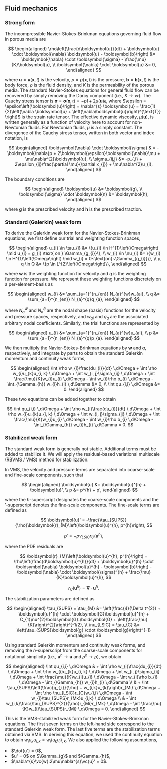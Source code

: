 
<h2> Fluid mechanics </h2>

### Strong form

The incompressible Navier-Stokes-Brinkman equations governing fluid flow in porous media are 

$$
\begin{aligned}
    \rho\left(\frac{d\boldsymbol{u}}{dt} + \boldsymbol{u} \cdot \boldsymbol{\nabla} \boldsymbol{u} - \boldsymbol{b}\right) &= \boldsymbol{\nabla} \cdot \boldsymbol{\sigma} - \frac{\mu}{K}\boldsymbol{u}, \\
    \boldsymbol{\nabla} \cdot \boldsymbol{u} &= 0,
\end{aligned}
$$

where $\boldsymbol{u} = \boldsymbol{u}\left(\boldsymbol{x}, t\right)$ is the velocity, $p = p\left(\boldsymbol{x}, t\right)$ is the pressure, $\boldsymbol{b} = \boldsymbol{b}\left(\boldsymbol{x}, t\right)$ is the body force, $\rho$ is the fluid density, and $K$ is the permeability of the porous media. The standard Navier-Stokes equations for general fluid flow can be recovered by simply removing the Darcy component (i.e., $K \rightarrow \infty$). The Cauchy stress tensor is $\boldsymbol{\sigma} = \boldsymbol{\sigma}\left(\boldsymbol{x}, t\right) = -p\boldsymbol{I} + 2\mu\left(\boldsymbol{u}\right)\epsilon$, where  $\epsilon = \epsilon\left(\boldsymbol{u}\right) = \nabla^{s} \boldsymbol{u} = \frac{1}{2}\left(\nabla \boldsymbol{u} + \left(\nabla\boldsymbol{u}\right)^{\text{T}} \right)$ is the strain rate tensor. The effective dynamic viscosity, $\mu\left(\boldsymbol{u}\right)$, is written generally as a function of velocity here to account for non-Newtonian fluids. For Newtonian fluids, $\mu$ is a simply constant. The divergence of the Cauchy stress tensor, written in both vector and index notation, is

$$
\begin{aligned}
    \boldsymbol{\nabla} \cdot \boldsymbol{\sigma} & = -\boldsymbol{\nabla}p + 2\boldsymbol{\epsilon}\boldsymbol{\nabla}\mu + \mu\nabla^{2}\boldsymbol{u}, \\
    \sigma_{ij,j} &= -p_{,i} + 2\epsilon_{ij}\frac{\partial \mu}{\partial x_{j}} + \mu\nabla^{2}u_{i},
\end{aligned}
$$

The boundary conditions are 

$$
\begin{aligned}
    \boldsymbol{u} &= \boldsymbol{g}, \\
    \boldsymbol{\sigma} \cdot \boldsymbol{n} &= \boldsymbol{h},
\end{aligned}
$$

where $\boldsymbol{g}$ is the prescribed velocity and $\boldsymbol{h}$ is the prescribed traction.

### Standard (Galerkin) weak form
    
To derive the Galerkin weak form for the Navier-Stokes-Brinkman equations, we first define our trial and weighting function spaces,

$$
\begin{aligned}
    u_{i} \in \tau_{i} &= \{u_{i} \in H^{1}\left(\Omega\right) \mid u_{i} = g_{i} \text{ on } \Gamma_{g_{i}}\}, \\
    w_{i} \in \nu_{i} &= \{w_{i} \in H^{1}\left(\Omega\right) \mid w_{i} = 0~\text{on}~\Gamma_{g_{i}}\}, \\
    p, q \in Q &= \{p \in L^{2}\left(\Omega\right)\},
\end{aligned}
$$

where $\boldsymbol{w}$ is the weighting function for velocity and $q$ is the weighting function for pressure. We represent these weighting functions discretely on a per-element-basis as

$$
\begin{aligned}
    w_{i} &= \sum_{a=1}^{n_{en}} N_{a}^{w}w_{ai}, \\
    q &= \sum_{a=1}^{n_{en}} N_{a}^{q}q_{a},
\end{aligned}
$$

where $N_{a}^{w}$ and $N_{a}^{q}$ are the nodal shape (basis) functions for the velocity and pressure spaces, respectively, and $w_{ai}$ and $q_{a}$ are the associated arbitrary nodal coefficients. Similarly, the trial functions are represented by

$$
\begin{aligned}
    u_{i} &= \sum_{a=1}^{n_{en}} N_{a}^{w}u_{ai}, \\
    p &= \sum_{a=1}^{n_{en}} N_{a}^{q}p_{a}.
\end{aligned}
$$

We then multiply the Navier-Stokes-Brinkman equations by $\boldsymbol{w}$ and $q$, respectively, and integrate by parts to obtain the standard Galerkin momentum and continuity weak forms,

$$
\begin{aligned}
    \int \rho w_{i}\frac{du_{i}}{dt} \,d\Omega + \int \rho w_{i}u_{k}u_{i, k} \,d\Omega + \int w_{i, j}\sigma_{ij} \,d\Omega + \int \frac{\mu}{K}w_{i}u_{i} \,d\Omega - \int w_{i}\rho b_{i} \,d\Omega - \int_{\Gamma_{h}} w_{i}h_{i} \,d\Gamma &= 0, \\
    \int qu_{i,i} \,d\Omega &= 0.
\end{aligned}
$$

These two equations can be added together to obtain

$$
\int qu_{i,i} \,d\Omega + \int \rho w_{i}\frac{du_{i}}{dt} \,d\Omega + \int \rho w_{i}u_{k}u_{i, k} \,d\Omega + \int w_{i, j}\sigma_{ij} \,d\Omega + \int \frac{\mu}{K}w_{i}u_{i} \,d\Omega - \int w_{i}\rho b_{i} \,d\Omega - \int_{\Gamma_{h}} w_{i}h_{i} \,d\Gamma = 0.
$$

### Stabilized weak form

The standard weak form is generally not stable. Additional terms must be added to stabilize it. We will apply the residual-based variational multiscale (RBVMS / VMS) method for stabilization. 

In VMS, the velocity and pressure terms are separated into coarse-scale and fine-scale components, such that

$$
\begin{aligned}
    \boldsymbol{u} &= \boldsymbol{u}^{h} + \boldsymbol{u}', \\
    p &= p^{h} + p',
\end{aligned}
$$

where the $h$-superscript designates the coarse-scale components and the $'$-superscript denotes the fine-scale components. The fine-scale terms are defined as

$$
\boldsymbol{u}' = -\frac{\tau_{SUPS}}{\rho}\boldsymbol{r}_{M}\left(\boldsymbol{u}^{h}, p^{h}\right),
$$

$$
p' = -\rho\nu_{LSIC}r_{C}\left(\boldsymbol{u}^{h}\right),
$$

where the PDE residuals are

$$
\boldsymbol{r}_{M}\left(\boldsymbol{u}^{h}, p^{h}\right) = \rho\left(\frac{d\boldsymbol{u}^{h}}{dt} + \boldsymbol{u}^{h} \cdot \boldsymbol{\nabla} \boldsymbol{u}^{h} - \boldsymbol{b}\right) - \boldsymbol{\nabla} \cdot \boldsymbol{\sigma}^{h} + \frac{\mu}{K}\boldsymbol{u}^{h},
$$

$$
r_{C}\left(\boldsymbol{u}^{h}\right) = \boldsymbol{\nabla} \cdot \boldsymbol{u}^{h}.
$$

The stabilization parameters are defined as

$$
\begin{aligned}
    \tau_{SUPS} = \tau_{M} &= \left(\frac{4}{\Delta t^{2}} + \boldsymbol{u}^{h} \cdot \boldsymbol{G}\boldsymbol{u}^{h} + C_{1}\nu^{2}\boldsymbol{G}:\boldsymbol{G} + \left(\frac{\nu}{K}\right)^{2}\right)^{-1/2}, \\
    \nu_{LSIC} = \tau_{C} &= \left(\tau_{SUPS}\boldsymbol{g} \cdot \boldsymbol{g}\right)^{-1}
\end{aligned}
$$

Using standard Galerkin momentum and continuity weak forms, and removing the $h$-superscript from the coarse-scale components for notational simplicity (i.e., $\boldsymbol{u}^{h} \rightarrow \boldsymbol{u}$ and $p^{h} \rightarrow p$), we obtain

$$
\begin{aligned}
    \int qu_{i,i} \,d\Omega & + \int \rho w_{i}\frac{du_{i}}{dt} \,d\Omega + \int \rho w_{i}u_{k}u_{i, k} \,d\Omega + \int w_{i, j}\sigma_{ij} \,d\Omega + \int \frac{\mu}{K}w_{i}u_{i} \,d\Omega - \int w_{i}\rho b_{i} \,d\Omega - \int_{\Gamma_{h}} w_{i}h_{i} \,d\Gamma \\ 
    & + \int \tau_{SUPS}\left(\frac{q_{,i}}{\rho} + w_{i,k}u_{k}\right)r_{Mi} \,d\Omega + \int \rho \nu_{LSIC}r_{C}w_{i,i} \,d\Omega - \int w_{i}\tau_{SUPS}r_{Mk}u_{i,k} \,d\Omega \\
    & - \int w_{i,k}\frac{\tau_{SUPS}^{2}}{\rho}r_{Mi}r_{Mk} \,d\Omega - \int \frac{\nu}{K}w_{i}\tau_{SUPS}r_{Mi} \,d\Omega = 0.
\end{aligned}
$$

This is the VMS-stabilized weak form for the Navier-Stokes-Brinkman equations. The first seven terms on the left-hand side correspond to the standard Galerkin weak form. The last five terms are the stabilization terms obtained via VMS. In deriving this equation, we used the continuity equation to obtain $w_{i}u_{k}u_{i,k} = w_{i}\left(u_{k}u_{i}\right)_{,k}$. We also applied the following assumptions,
<li> $\dot{u'} = 0$,
<li> $u' = 0$ on $\Gamma_{g}$ and $\Gamma_{h}$,
<li> $\nabla^{s}\vc{w}:2\mu\nabla^{s}\vc{u}' = 0$.



<!---
Strong form

The incompressible Navier-Stokes-Brinkman equations governing fluid flow in porous media are

$$
\begin{aligned}
    \rho\left(\frac{d\boldsymbol{u}}{dt} + \boldsymbol{u} \cdot \boldsymbol{\nabla} \boldsymbol{u} - \boldsymbol{b}\right) &= \boldsymbol{\nabla} \cdot \boldsymbol{\sigma} - \frac{\mu}{K}\boldsymbol{u}, \\
    \boldsymbol{\nabla} \cdot \boldsymbol{u} &= 0,
\end{aligned}
$$

where $K$ is the permeability of the porous media. The standard Navier-Stokes equations for general fluid flow can be recovered by simply removing the Darcy component (i.e., $K \rightarrow \infty$). 

The effective dynamic viscosity, $\mu\left(\boldsymbol{u}\right)$, is written generally as a function of velocity here to account for non-Newtonian fluids. For Newtonian fluids, $\mu$ is a simply constant. 

The boundary conditions are 

$$
\begin{aligned}
    \boldsymbol{u} &= \boldsymbol{g}, \\
    \boldsymbol{\sigma} \cdot \boldsymbol{n} &= \boldsymbol{h},
\end{aligned}
$$

where $\boldsymbol{g}$ is the prescribed velocity and $\boldsymbol{h}$ is the prescribed traction.

Residuals

The per-element momentum and continuity residuals are

$$
\begin{aligned}
  R_{ai}^{m} = & \int \rho N_{a}^{w}\frac{du_{i}}{dt} \,d\Omega + \int \rho N_{a}^{w}u_{k}u_{i, k} \,d\Omega - \int pN_{a, i}^{w} \,d\Omega + \int N_{a, j}^{w}2\mu\epsilon_{ij} \,d\Omega + \int \frac{\mu}{K}N_{a}^{w}u_{i} \,d\Omega - \int N_{a}^{w} \rho b_{i} \,d\Omega \\ 
        & + \int \tau_{SUPS}N_{a, k}^{w}u_{k}r_{Mi} \,d\Omega + \int \rho \nu_{LSIC}r_{C}N_{a, i}^{w} \,d\Omega - \int N_{a}^{w}\tau_{SUPS}r_{Mk}u_{i,k} \,d\Omega \\
        & - \int N_{a, k}^{w}\frac{\tau_{SUPS}^{2}}{\rho}r_{Mi}r_{Mk} \,d\Omega - \int \frac{\nu}{K}\tau_{SUPS}N_{a}^{w}r_{Mi} \,d\Omega + \int \frac{\bar{\tau}\tau_{SUPS}^{2}}{\rho} N_{a, k}^{w}r_{Mk}r_{Mj}u_{i,j} \,d\Omega, \\
  R_{a}^{c} = & \int N_{a}^{q}u_{i,i} \,d\Omega + \int \tau_{SUPS}\frac{N_{a, i}^{q}}{\rho}r_{Mi} \,d\Omega,
\end{aligned}
$$

where, for the $a^{\text{th}}$ node in a given element, $R_{ai}^{m}$ is the momentum residual in the $i^{\text{th}}$ direction and $R_{a}^{c}$ is continuity residual.

Tangent matrices
  
The following inconsistent tangent matrices are used,

$$
K_{ab}^{ij} = \alpha_{m}\left( \int \rho N_{a}^{w}N_{b}^{w} \delta_{ij} \,d\Omega + \int \tau_{SUPS} N_{a,g}^{w} u_{g} \rho N_{b}^{w} \delta_{ij} \,d\Omega - \int N_{a,k}^{w} \tau_{SUPS}^{2} N_{b}^{w} \delta_{ij} r_{Mk} \,d\Omega\right)  + \alpha_{f}\gamma\Delta t \left(\int \rho N_{a}^{w} u_{k} N_{b, k}^{w} \delta_{ij} \,d\Omega + \int N_{a, l}^{w} \mu N_{b, l}^{w} \delta_{ij} \,d\Omega + \int N_{a, j}^{w} \mu N_{b, i}^{w} \,d\Omega \right.  + \left. \int \frac{\mu}{K} N_{a}^{w} N_{b}^{w} \delta_{ij} \,d\Omega + \int \tau_{SUPS} N_{a,g}^{w} u_{g} \frac{\partial r_{Mi}}{\partial \left[u_{n+\alpha_f}\right]_{bj}} \,d\Omega + \int \rho \nu_{LSIC} N_{b,j}^{w} N_{a,i}^{w} \,d\Omega \right.  - \left. \int N_{a}^{w} \tau_{SUPS} N_{b,k}^{w} \delta_{ij} r_{Mk} \,d\Omega - \int N_{a,k}^{w} \frac{\tau_{SUPS}^{2}}{\rho} \frac{\partial r_{Mi}}{\partial \left[u_{n+\alpha_f}\right]_{bj}} r_{Mk} \,d\Omega \right.  + \left. \int \frac{4}{\gamma} \frac{\partial \mu}{\partial \gamma} \epsilon_{jk} N_{b,k}^{w} \epsilon_{il} N_{a,l}^{w} \,d\Omega + \int \frac{\bar{\tau}\tau_{SUPS}^{2}}{\rho} N_{a,k}^{w} N_{b,z}^{w} r_{Mk} r_{Mz} \delta_{ij} \,d\Omega\right),
$$

$$
G_{ac}^{i} = \alpha_{f}\gamma\Delta t \left(-\int N_{c}^{q}N_{a, i}^{w} \,d\Omega + \int \tau_{SUPS} N_{a, g}^{w} u_{g} N_{c, i}^{q} \,d\Omega - \int N_{a, k}^{w} \frac{\tau_{SUPS}^{2}}{\rho} N_{c, i}^{q} r_{Mk} \,d\Omega \right),
$$

$$
D_{ab}^{j} = \alpha_{f}\gamma\Delta t \left(\int N_{a}^{q}N_{b, j}^{w} \,d\Omega - \int \tau_{SUPS}\frac{N_{a, i}^{q}}{\rho}\left(-\frac{\alpha_{m}}{\alpha_{f}\gamma\Delta t}\rho N_{b}^{w}\delta_{ij} - \frac{\partial r_{Mi}}{\partial \left[u_{n+\alpha_f}\right]_{bj}}\right) \,d\Omega\right),
$$

$$
L_{ac} = \alpha_{f}\gamma\Delta t \int \tau_{SUPS}\frac{N_{a, i}^{q}}{\rho}N_{c, i}^{q} \,d\Omega,
$$

where 

$$
\frac{\partial r_{Mi}}{\partial \left[u_{n+\alpha_f}\right]_{bj}} = \left(\rho u_{k} N_{b,k}^{w} - \mu N_{b,kk}^{w} + \frac{\mu}{K} N_{b}^{w} - \frac{\partial \mu}{\partial x_{k}} N_{b,k}^{w} \right)\delta_{ij} - \frac{2}{\gamma} \frac{\partial \mu}{\partial \gamma} \epsilon_{il} N_{b,l}^{w} u_{j, kk} - \frac{\partial \mu}{\partial x_{j}} N_{b,i}^{w}.
$$
-->

